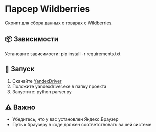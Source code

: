 # Парсер Wildberries

Скрипт для сбора данных о товарах с Wildberries.

## 📦 Зависимости
Установите зависимости:
pip install -r requirements.txt
## 🚀 Запуск
1. Скачайте [YandexDriver](https://yandex.ru/dev/yandexdriver/)
2. Положите yandexdriver.exe в папку проекта
3. Запустите:
python parser.py
## ⚠️ Важно
- Убедитесь, что у вас установлен Яндекс.Браузер
- Путь к браузеру в коде должен соответствовать вашей системе